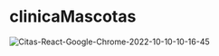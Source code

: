 # clinicaMascotas
![Citas-React-Google-Chrome-2022-10-10-10-16-45](https://user-images.githubusercontent.com/69083615/194900940-9ce336f0-8c9b-4786-9e43-da3e1d2882e0.gif)
